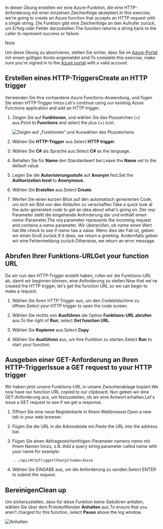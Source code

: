 <span data-ttu-id="1658e-101">In dieser Übung erstellen wir eine Azure-Funktion, die eine HTTP-Anforderung mit einer einzelnen Zeichenfolge akzeptiert.</span><span class="sxs-lookup"><span data-stu-id="1658e-101">In this exercise, we're going to create an Azure function that accepts an HTTP request with a single string.</span></span> <span data-ttu-id="1658e-102">Die Funktion gibt eine Zeichenfolge an den Aufrufer zurück, um Erfolg oder Fehler darzustellen.</span><span class="sxs-lookup"><span data-stu-id="1658e-102">The function returns a string back to the caller to represent success or failure.</span></span>

> [!NOTE]
> <span data-ttu-id="1658e-103">Um diese Übung zu absolvieren, stellen Sie sicher, dass Sie im [Azure-Portal](https://portal.azure.com/) mit einem gültigen Konto angemeldet sind.</span><span class="sxs-lookup"><span data-stu-id="1658e-103">To complete this exercise, make sure you're signed in to the [Azure portal](https://portal.azure.com/) with a valid account.</span></span>

## <a name="create-an-http-trigger"></a><span data-ttu-id="1658e-104">Erstellen eines HTTP-Triggers</span><span class="sxs-lookup"><span data-stu-id="1658e-104">Create an HTTP trigger</span></span>

<span data-ttu-id="1658e-105">Verwenden Sie Ihre vorhandene Azure Functions-Anwendung, und fügen Sie einen HTTP-Trigger hinzu.</span><span class="sxs-lookup"><span data-stu-id="1658e-105">Let's continue using our existing Azure Functions application and add an HTTP trigger.</span></span>

1. <span data-ttu-id="1658e-106">Zeigen Sie auf **Funktionen**, und wählen Sie das Pluszeichen (+) aus.</span><span class="sxs-lookup"><span data-stu-id="1658e-106">Point to **Functions** and select the plus (+) icon.</span></span>

    ![Zeigen auf „Funktionen“ und Auswählen des Pluszeichens](../media-drafts/4-hover-function.png)

1. <span data-ttu-id="1658e-108">Wählen Sie **HTTP-Trigger** aus.</span><span class="sxs-lookup"><span data-stu-id="1658e-108">Select **HTTP trigger**.</span></span>

1. <span data-ttu-id="1658e-109">Wählen Sie **C#** als Sprache aus.</span><span class="sxs-lookup"><span data-stu-id="1658e-109">Select **C#** as the language.</span></span> 

1. <span data-ttu-id="1658e-110">Behalten Sie für **Name** den Standardwert bei.</span><span class="sxs-lookup"><span data-stu-id="1658e-110">Leave the **Name** set to the default value.</span></span>

1. <span data-ttu-id="1658e-111">Legen Sie die **Autorisierungsstufe** auf **Anonym** fest.</span><span class="sxs-lookup"><span data-stu-id="1658e-111">Set the **Authorization level** to **Anonymous**.</span></span>

1. <span data-ttu-id="1658e-112">Wählen Sie **Erstellen** aus.</span><span class="sxs-lookup"><span data-stu-id="1658e-112">Select **Create**.</span></span>

1. <span data-ttu-id="1658e-113">Werfen Sie einen kurzen Blick auf den automatisch generierten Code, um sich ein Bild von den Abläufen zu verschaffen.</span><span class="sxs-lookup"><span data-stu-id="1658e-113">Take a quick look at the auto-generated code to get an idea about what's going on.</span></span> <span data-ttu-id="1658e-114">Der *req*-Parameter stellt die eingehende Anforderung dar und enthält einen *name*-Parameter.</span><span class="sxs-lookup"><span data-stu-id="1658e-114">The *req* parameter represents the incoming request and contains a *name* parameter.</span></span> <span data-ttu-id="1658e-115">Wir überprüfen, ob *name* einen Wert hat.</span><span class="sxs-lookup"><span data-stu-id="1658e-115">We check to see if *name* has a value.</span></span> <span data-ttu-id="1658e-116">Wenn dies der Fall ist, geben wir einen Gruß zurück.</span><span class="sxs-lookup"><span data-stu-id="1658e-116">If it does, we return a greeting.</span></span> <span data-ttu-id="1658e-117">Andernfalls geben wir eine Fehlermeldung zurück.</span><span class="sxs-lookup"><span data-stu-id="1658e-117">Otherwise, we return an error message.</span></span>

## <a name="get-your-function-url"></a><span data-ttu-id="1658e-118">Abrufen Ihrer Funktions-URL</span><span class="sxs-lookup"><span data-stu-id="1658e-118">Get your function URL</span></span>

<span data-ttu-id="1658e-119">Da wir nun den HTTP-Trigger erstellt haben, rufen wir die Funktions-URL ab, damit wir beginnen können, eine Anforderung zu stellen.</span><span class="sxs-lookup"><span data-stu-id="1658e-119">Now that we've created the HTTP trigger, let's get the function URL so we can begin to make a request.</span></span>

1. <span data-ttu-id="1658e-120">Wählen Sie Ihren HTTP-Trigger aus, um den Codebildschirm zu öffnen.</span><span class="sxs-lookup"><span data-stu-id="1658e-120">Select your HTTP trigger to open the code screen.</span></span>

1. <span data-ttu-id="1658e-121">Wählen Sie rechts von **Ausführen** die Option **Funktions-URL abrufen** aus.</span><span class="sxs-lookup"><span data-stu-id="1658e-121">To the right of **Run**, select **Get function URL**.</span></span>

1. <span data-ttu-id="1658e-122">Wählen Sie **Kopieren** aus.</span><span class="sxs-lookup"><span data-stu-id="1658e-122">Select **Copy**.</span></span>

1. <span data-ttu-id="1658e-123">Wählen Sie **Ausführen** aus, um Ihre Funktion zu starten.</span><span class="sxs-lookup"><span data-stu-id="1658e-123">Select **Run** to start your function.</span></span>

## <a name="issue-a-get-request-to-your-http-trigger"></a><span data-ttu-id="1658e-124">Ausgeben einer GET-Anforderung an Ihren HTTP-Trigger</span><span class="sxs-lookup"><span data-stu-id="1658e-124">Issue a GET request to your HTTP trigger</span></span>

<span data-ttu-id="1658e-125">Wir haben jetzt unsere Funktions-URL in unsere Zwischenablage kopiert.</span><span class="sxs-lookup"><span data-stu-id="1658e-125">We now have our function URL copied to our clipboard.</span></span> <span data-ttu-id="1658e-126">Nun geben wir eine GET-Anforderung aus, um festzustellen, ob wir eine Antwort erhalten.</span><span class="sxs-lookup"><span data-stu-id="1658e-126">Let's issue a GET request to see if we get a response.</span></span>

1. <span data-ttu-id="1658e-127">Öffnen Sie eine neue Registerkarte in Ihrem Webbrowser.</span><span class="sxs-lookup"><span data-stu-id="1658e-127">Open a new tab in your web browser.</span></span>

1. <span data-ttu-id="1658e-128">Fügen Sie die URL in die Adressleiste ein.</span><span class="sxs-lookup"><span data-stu-id="1658e-128">Paste the URL into the address bar.</span></span>

1. <span data-ttu-id="1658e-129">Fügen Sie einen Abfragezeichenfolgen-Parameter namens *name* mit Ihrem Namen hinzu, z.B.:</span><span class="sxs-lookup"><span data-stu-id="1658e-129">Add a query string parameter called *name* with your name for example:</span></span>

    ```
    .../api/HttpTriggerCSharp1?name=Jesse
    ```

1. <span data-ttu-id="1658e-130">Wählen Sie EINGABE aus, um die Anforderung zu senden.</span><span class="sxs-lookup"><span data-stu-id="1658e-130">Select ENTER to submit the request.</span></span>

## <a name="clean-up"></a><span data-ttu-id="1658e-131">Bereinigen</span><span class="sxs-lookup"><span data-stu-id="1658e-131">Clean up</span></span>

<span data-ttu-id="1658e-132">Um sicherzustellen, dass für diese Funktion keine Gebühren anfallen, wählen Sie über dem Protokollfenster **Anhalten** aus.</span><span class="sxs-lookup"><span data-stu-id="1658e-132">To ensure that you aren't charged for this function, select **Pause** above the log window.</span></span>

![Anhalten](../media-drafts/4-pause-timer.png)


